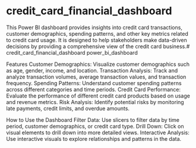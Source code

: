 # credit_card_financial_dashboard
This Power BI dashboard provides insights into credit card transactions, customer demographics, spending patterns, and other key metrics related to credit card usage.
It is designed to help stakeholders make data-driven decisions by providing a comprehensive view of the credit card business.# credit_card_financial_dashboard
power_bi_dashboard 

Features
Customer Demographics: Visualize customer demographics such as age, gender, income, and location.
Transaction Analysis: Track and analyze transaction volumes, average transaction values, and transaction frequency.
Spending Patterns: Understand customer spending patterns across different categories and time periods.
Credit Card Performance: Evaluate the performance of different credit card products based on usage and revenue metrics.
Risk Analysis: Identify potential risks by monitoring late payments, credit limits, and overdue amounts.

How to Use the Dashboard
Filter Data: Use slicers to filter data by time period, customer demographics, or credit card type.
Drill Down: Click on visual elements to drill down into more detailed views.
Interactive Analysis: Use interactive visuals to explore relationships and patterns in the data.
